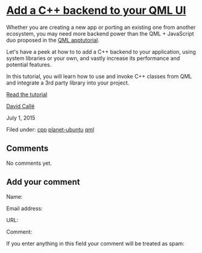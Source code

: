 





#  [Add a C++ backend to your QML UI](/en/blog/2015/07/01/add-c-backend-your-qml-ui/)

Whether you are creating a new app or porting an existing one from another
ecosystem, you may need more backend power than the QML + JavaScript duo
proposed in the [QML apptutorial](https://developer.ubuntu.com/en/apps/qml/tutorials/building-your-first-qml-app/).

Let's have a peek at how to to add a C++ backend to your application, using
system libraries or your own, and vastly increase its performance and
potential features.

In this tutorial, you will learn how to use and invoke C++ classes from QML
and integrate a 3rd party library into your project.

[Read the tutorial](https://developer.ubuntu.com/en/apps/qml/tutorials/add-cpp-backend-your-qml-app/)

[David Callé](/en/blog/authors/davidc3/)

July 1, 2015

Filed under: [cpp](/en/blog/tags/cpp/) [planet-ubuntu](/en/blog/tags/planet-ubuntu/) [qml](/en/blog/tags/qml/)





## Comments

No comments yet.

## Add your comment

Name:

Email address:

URL:

Comment:

If you enter anything in this field your comment will be treated as spam:





